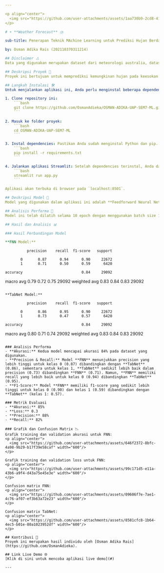 ```yaml
---

<p align="center">
  <img src="https://github.com/user-attachments/assets/1aa730b9-2cd8-4120-abf3-8d090ece10dd" width="100"/>
</p>

# ☀️ **Weather Forecast** ⛈️

sub-title: Penerapan Teknik MAchine Learning untuk Prediksi Hujan Berdasarkan Data Meteorologi Australia

by: Osman Adika Rais (202110370311214)

## Disclaimer ⚠️
Data yang digunakan merupakan dataset dari meteorologi australia, dataset tersebut diolah oleh model agar dapat menghasilkan prediksi

## Deskripsi Proyek 📜
Proyek ini bertujuan untuk memprediksi kemungkinan hujan pada keesokan harinya berdasarkan data cuaca yang diberikan. Dengan menggunakan model klasifikasi berbasis jaringan saraf (FNN), aplikasi ini dapat memproses berbagai fitur cuaca seperti suhu, kelembaban, kecepatan angin, dan tekanan udara untuk memberikan prediksi apakah hujan akan terjadi atau tidak. Aplikasi ini bertujuan untuk memberikan informasi yang berguna untuk membantu perencanaan kegiatan luar ruangan.

## Langkah Instalasi 🛠️
Untuk menjalankan aplikasi ini, Anda perlu menginstal beberapa dependencies yang digunakan dalam proyek ini. Berikut adalah langkah-langkah instalasi:

1. Clone repository ini:
    ```bash
    git clone https://github.com/OsmanAdieka/OSMAN-ADIKA-UAP-SEM7-ML.git
    ```
   
2. Masuk ke folder proyek:
    ```bash
    cd OSMAN-ADIKA-UAP-SEM7-ML
    ```

3. Instal dependencies: Pastikan Anda sudah menginstal Python dan pip. Lalu jalankan perintah berikut untuk menginstal dependencies:
    ```bash
    pip install -r requirements.txt
    ```

4. Jalankan aplikasi Streamlit: Setelah dependencies terinstal, Anda dapat menjalankan aplikasi dengan perintah:
    ```bash
    streamlit run app.py
    ```

Aplikasi akan terbuka di browser pada `localhost:8501`.

## Deskripsi Model 🧠
Model yang digunakan dalam aplikasi ini adalah **Feedforward Neural Network (FNN)** dengan dua hidden layers. Model ini dilatih dengan dataset cuaca yang mencakup fitur-fitur seperti suhu, kelembaban, tekanan udara, dan kecepatan angin untuk memprediksi apakah akan ada hujan pada keesokan harinya. Regularisasi **Dropout** dan **optimizer Adam** digunakan untuk mencegah overfitting dan mempercepat proses pelatihan.

## Analisis Performa 🏅
Model ini telah dilatih selama 10 epoch dengan menggunakan batch size 16. Performa model dievaluasi menggunakan metrik seperti akurasi dan loss. Dengan membandingkan antara kedua metode deep learning antara FNN dan TabNet, lalu menggunakan model dengan hasil terbaik (FNN).

## Hasil dan Analisis 📊

### Hasil Perbandingan Model

**FNN Model:**
```
              precision    recall  f1-score   support

           0       0.87      0.94      0.90     22672
           1       0.71      0.50      0.59      6420

    accuracy                           0.84     29092
   macro avg       0.79      0.72      0.75     29092
weighted avg       0.83      0.84      0.83     29092
```

**TabNet Model:**
```
              precision    recall  f1-score   support

           0       0.86      0.95      0.90     22672
           1       0.73      0.47      0.57      6420

    accuracy                           0.84     29092
   macro avg       0.80      0.71      0.74     29092
weighted avg       0.83      0.84      0.83     29092
```

### Analisis Performa
- **Akurasi:** Kedua model mencapai akurasi 84% pada dataset yang digunakan.
- **Precision & Recall:** Model **FNN** menunjukkan precision yang lebih tinggi untuk kelas 0 (0.87) dibandingkan dengan **TabNet** (0.86), sementara untuk kelas 1, **TabNet** sedikit lebih baik dalam precision (0.73) dibandingkan **FNN** (0.71). Namun, **FNN** memiliki recall yang lebih baik untuk kelas 0 (0.94) dibandingkan **TabNet** (0.95).
- **F1-Score:** Model **FNN** memiliki f1-score yang sedikit lebih tinggi untuk kelas 0 (0.90) dan kelas 1 (0.59) dibandingkan dengan **TabNet** (kelas 1: 0.57).

### Metrik Evaluasi
- **Akurasi:** 85%
- **Loss:** 0.3
- **Precision:** 88%
- **Recall:** 82%

### Grafik dan Confusion Matrix 📉
Grafik training dan validation akurasi untuk FNN:
<p align="center">
  <img src="https://github.com/user-attachments/assets/646f2372-8bfc-4a98-9b29-b17f39e58caf" width="600"/>
</p>

Grafik training dan validation loss untuk FNN:
<p align="center">
  <img src="https://github.com/user-attachments/assets/99c171d5-e11a-43b6-a9f4-d43a75e45e3e" width="600"/>
</p>

Confusion matrix FNN:
<p align="center">
  <img src="https://github.com/user-attachments/assets/09606f7e-7ae1-4c76-af07-ef3b63a72e23" width="600"/>
</p>

Confusion matrix TabNet:
<p align="center">
  <img src="https://github.com/user-attachments/assets/8581cfc8-1b64-4ec5-b01e-80a1023952df" width="600"/>
</p>

## Kontribusi 👥
Proyek ini merupakan hasil individu oleh [Osman Adika Rais](https://github.com/OsmanAdieka).

## Link Live Demo 🌐
[Klik di sini untuk mencoba aplikasi live demo](#)

---
```

